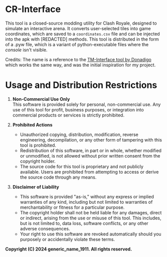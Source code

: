 # CR-Interface

This tool is a closed-source modding utility for Clash Royale, designed to simulate an interactive arena. It converts user-selected tiles into game coordinates, which are saved to a `coordinates.csv` file and can be injected into the apk with [REDACTED] methods.
This tool is distributed in the form of a .pyw file, which is a variant of python-executable files where the _console_ isn't visible.

Credits: The name is a reference to the [TM-Interface tool by Donadigo](https://donadigo.com/tminterface/) which works the same way, and was the initial inspiration for my project.

# Usage and Distribution Restrictions  

1. **Non-Commercial Use Only**  
   This software is provided solely for personal, non-commercial use. Any use of this tool for profit, business purposes, or integration into commercial products or services is strictly prohibited.  

2. **Prohibited Actions**  
   - Unauthorized copying, distribution, modification, reverse engineering, decompilation, or any other form of tampering with this tool is prohibited.  
   - Redistribution of this software, in part or in whole, whether modified or unmodified, is not allowed without prior written consent from the copyright holder.   
   - The source code for this tool is proprietary and not publicly available. Users are prohibited from attempting to access or derive the source code through any means.  

3. **Disclaimer of Liability**  
   - This software is provided "as-is," without any express or implied warranties of any kind, including but not limited to warranties of merchantability or fitness for a particular purpose.  
   - The copyright holder shall not be held liable for any damages, direct or indirect, arising from the use or misuse of this tool. This includes, but is not limited to, data loss, software conflicts, or any other adverse consequences.  
   - Your right to use this software are revoked automatically should you purposely or accidentally violate these terms. 
   
 **Copyright (C) 2024 generic_name_1911. All rights reserved.**